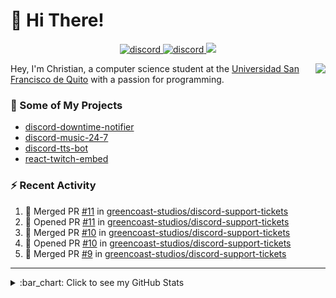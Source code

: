 # :wave: Hi There!

<p align="center">
  <a href="https://discord.gg/mhj3Zsv">
    <img alt="discord" src="https://img.shields.io/discord/730998659008823296.svg?label=&logo=discord&logoColor=ffffff&color=7389D8&labelColor=6A7EC2"/>
  </a>
  <a href="https://twitter.com/moonstar_x99">
    <img alt="discord" src="https://img.shields.io/twitter/follow/moonstar_x99?label=Follow%20Me%21&style=social"/>
  </a>
  <a href="https://badges.pufler.dev">
    <img src="https://badges.pufler.dev/visits/moonstar-x/moonstar-x?style=flat&logo=github">
  </a>
</p>

<img align="right" src="https://media.tenor.com/images/cb8fb20986aac7eef75c8ce6bc3997c0/tenor.gif" />

Hey, I'm Christian, a computer science student at the [Universidad San Francisco de Quito](http://www.usfq.edu.ec/Paginas/Inicio.aspx) with a passion for programming.

### :rocket: Some of My Projects

* [discord-downtime-notifier](https://github.com/moonstar-x/discord-downtime-notifier)
* [discord-music-24-7](https://github.com/moonstar-x/discord-music-24-7)
* [discord-tts-bot](https://github.com/moonstar-x/discord-tts-bot)
* [react-twitch-embed](https://github.com/moonstar-x/react-twitch-embed)

### :zap: Recent Activity

<!--START_SECTION:activity-->
1. 🎉 Merged PR [#11](https://github.com/greencoast-studios/discord-support-tickets/pull/11) in [greencoast-studios/discord-support-tickets](https://github.com/greencoast-studios/discord-support-tickets)
2. 💪 Opened PR [#11](https://github.com/greencoast-studios/discord-support-tickets/pull/11) in [greencoast-studios/discord-support-tickets](https://github.com/greencoast-studios/discord-support-tickets)
3. 🎉 Merged PR [#10](https://github.com/greencoast-studios/discord-support-tickets/pull/10) in [greencoast-studios/discord-support-tickets](https://github.com/greencoast-studios/discord-support-tickets)
4. 💪 Opened PR [#10](https://github.com/greencoast-studios/discord-support-tickets/pull/10) in [greencoast-studios/discord-support-tickets](https://github.com/greencoast-studios/discord-support-tickets)
5. 🎉 Merged PR [#9](https://github.com/greencoast-studios/discord-support-tickets/pull/9) in [greencoast-studios/discord-support-tickets](https://github.com/greencoast-studios/discord-support-tickets)
<!--END_SECTION:activity-->

---

<details>
  <summary>
    :bar_chart: Click to see my GitHub Stats
  </summary>
  <p align="center">
    <br>
    <img alt="GitHub Stats" src="https://github-readme-stats.vercel.app/api?username=moonstar-x&count_private=true&show_icons=true&theme=dracula" />
    <br>
    <img alt="GitHub Top Languages" src="https://github-readme-stats.vercel.app/api/top-langs/?username=moonstar-x&layout=compact&theme=dracula" />
  </p>
</details>
